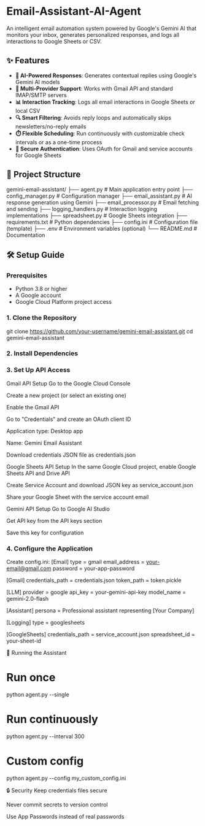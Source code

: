# Email-Assistant-AI-Agent
An intelligent email automation system powered by Google's Gemini AI that monitors your inbox, generates personalized responses, and logs all interactions to Google Sheets or CSV.

## ✨ Features
- **🤖 AI-Powered Responses**: Generates contextual replies using Google's Gemini AI models
- **📧 Multi-Provider Support**: Works with Gmail API and standard IMAP/SMTP servers
- **📊 Interaction Tracking**: Logs all email interactions in Google Sheets or local CSV
- **🔍 Smart Filtering**: Avoids reply loops and automatically skips newsletters/no-reply emails
- **⏱️ Flexible Scheduling**: Run continuously with customizable check intervals or as a one-time process
- **🔐 Secure Authentication**: Uses OAuth for Gmail and service accounts for Google Sheets

## 📂 Project Structure
gemini-email-assistant/
├── agent.py # Main application entry point
├── config_manager.py # Configuration manager
├── email_assistant.py # AI response generation using Gemini
├── email_processor.py # Email fetching and sending
├── logging_handlers.py # Interaction logging implementations
├── spreadsheet.py # Google Sheets integration
├── requirements.txt # Python dependencies
├── config.ini # Configuration file (template)
├── .env # Environment variables (optional)
└── README.md # Documentation


## 🛠️ Setup Guide

### Prerequisites
- Python 3.8 or higher
- A Google account
- Google Cloud Platform project access

### 1. Clone the Repository
git clone https://github.com/your-username/gemini-email-assistant.git
cd gemini-email-assistant

### 2. Install Dependencies

### 3. Set Up API Access
Gmail API Setup
Go to the Google Cloud Console

Create a new project (or select an existing one)

Enable the Gmail API

Go to "Credentials" and create an OAuth client ID

Application type: Desktop app

Name: Gemini Email Assistant

Download credentials JSON file as credentials.json

Google Sheets API Setup
In the same Google Cloud project, enable Google Sheets API and Drive API

Create Service Account and download JSON key as service_account.json

Share your Google Sheet with the service account email

Gemini API Setup
Go to Google AI Studio

Get API key from the API keys section

Save this key for configuration

### 4. Configure the Application
Create config.ini:
[Email]
type = gmail
email_address = your-email@gmail.com
password = your-app-password

[Gmail]
credentials_path = credentials.json
token_path = token.pickle

[LLM]
provider = google
api_key = your-gemini-api-key
model_name = gemini-2.0-flash

[Assistant]
persona = Professional assistant representing [Your Company]

[Logging]
type = googlesheets

[GoogleSheets]
credentials_path = service_account.json
spreadsheet_id = your-sheet-id

🚀 Running the Assistant
# Run once
python agent.py --single

# Run continuously
python agent.py --interval 300

# Custom config
python agent.py --config my_custom_config.ini

🔒 Security
Keep credentials files secure

Never commit secrets to version control

Use App Passwords instead of real passwords
